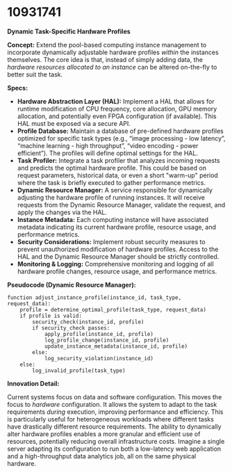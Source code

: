 # 10931741

**Dynamic Task-Specific Hardware Profiles**

**Concept:** Extend the pool-based computing instance management to incorporate dynamically adjustable hardware profiles *within* the instances themselves. The core idea is that, instead of simply adding data, the *hardware resources allocated to an instance* can be altered on-the-fly to better suit the task.

**Specs:**

*   **Hardware Abstraction Layer (HAL):** Implement a HAL that allows for runtime modification of CPU frequency, core allocation, GPU memory allocation, and potentially even FPGA configuration (if available). This HAL must be exposed via a secure API.
*   **Profile Database:** Maintain a database of pre-defined hardware profiles optimized for specific task types (e.g., “image processing - low latency”, “machine learning - high throughput”, “video encoding - power efficient”). The profiles will define optimal settings for the HAL.
*   **Task Profiler:** Integrate a task profiler that analyzes incoming requests and predicts the optimal hardware profile. This could be based on request parameters, historical data, or even a short "warm-up" period where the task is briefly executed to gather performance metrics.
*   **Dynamic Resource Manager:**  A service responsible for dynamically adjusting the hardware profile of running instances. It will receive requests from the Dynamic Resource Manager, validate the request, and apply the changes via the HAL.
*   **Instance Metadata:** Each computing instance will have associated metadata indicating its current hardware profile, resource usage, and performance metrics.
*   **Security Considerations:** Implement robust security measures to prevent unauthorized modification of hardware profiles. Access to the HAL and the Dynamic Resource Manager should be strictly controlled.
*   **Monitoring & Logging:** Comprehensive monitoring and logging of all hardware profile changes, resource usage, and performance metrics.

**Pseudocode (Dynamic Resource Manager):**

```
function adjust_instance_profile(instance_id, task_type, request_data):
    profile = determine_optimal_profile(task_type, request_data)
    if profile is valid:
        security_check(instance_id, profile)
        if security_check passes:
            apply_profile(instance_id, profile)
            log_profile_change(instance_id, profile)
            update_instance_metadata(instance_id, profile)
        else:
            log_security_violation(instance_id)
    else:
        log_invalid_profile(task_type)
```

**Innovation Detail:**

Current systems focus on data and software configuration. This moves the focus to *hardware* configuration. It allows the system to adapt to the task requirements *during* execution, improving performance and efficiency. This is particularly useful for heterogeneous workloads where different tasks have drastically different resource requirements. The ability to dynamically alter hardware profiles enables a more granular and efficient use of resources, potentially reducing overall infrastructure costs. Imagine a single server adapting its configuration to run both a low-latency web application and a high-throughput data analytics job, all on the same physical hardware.